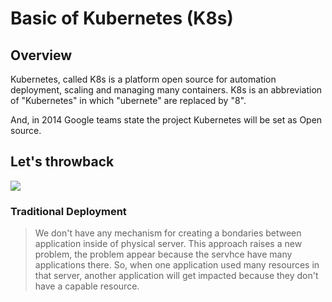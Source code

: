 # Basic of Kubernetes (K8s)

## Overview

Kubernetes, called K8s is a platform open source for automation deployment, scaling and managing many containers. K8s is an abbreviation of "Kubernetes" in which "ubernete" are replaced by "8".

And, in 2014 Google teams state the project Kubernetes will be set as Open source.

## Let's throwback

![](https://d33wubrfki0l68.cloudfront.net/26a177ede4d7b032362289c6fccd448fc4a91174/eb693/images/docs/container_evolution.svg)

### Traditional Deployment

> We don't have any mechanism for creating a bondaries between application inside of physical server. This approach raises a new problem, the problem appear because the servhce have many applications there. So, when one application used many resources in that server, another application will get impacted because they don't have a capable resource.
